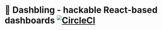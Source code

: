 # 💎 Dashbling - hackable React-based dashboards [![CircleCI](https://circleci.com/gh/pascalw/dashbling.svg?style=svg)](https://circleci.com/gh/pascalw/dashbling)
